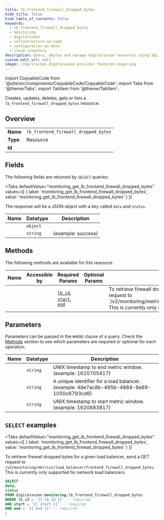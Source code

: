 ```yaml
--- 
title: lb_frontend_firewall_dropped_bytes
hide_title: false
hide_table_of_contents: false
keywords:
  - lb_frontend_firewall_dropped_bytes
  - monitoring
  - digitalocean
  - infrastructure-as-code
  - configuration-as-data
  - cloud inventory
description: Query, deploy and manage digitalocean resources using SQL
custom_edit_url: null
image: /img/stackql-digitalocean-provider-featured-image.png
---
```


import CopyableCode from '@site/src/components/CopyableCode/CopyableCode';
import Tabs from '@theme/Tabs';
import TabItem from '@theme/TabItem';

Creates, updates, deletes, gets or lists a <code>lb_frontend_firewall_dropped_bytes</code> resource.

## Overview
<table><tbody>
<tr><td><b>Name</b></td><td><code>lb_frontend_firewall_dropped_bytes</code></td></tr>
<tr><td><b>Type</b></td><td>Resource</td></tr>
<tr><td><b>Id</b></td><td><CopyableCode code="digitalocean.monitoring.lb_frontend_firewall_dropped_bytes" /></td></tr>
</tbody></table>

## Fields

The following fields are returned by `SELECT` queries:

<Tabs
    defaultValue="monitoring_get_lb_frontend_firewall_dropped_bytes"
    values={[
        { label: 'monitoring_get_lb_frontend_firewall_dropped_bytes', value: 'monitoring_get_lb_frontend_firewall_dropped_bytes' }
    ]}
>
<TabItem value="monitoring_get_lb_frontend_firewall_dropped_bytes">

The response will be a JSON object with a key called `data` and `status`.

<table>
<thead>
    <tr>
    <th>Name</th>
    <th>Datatype</th>
    <th>Description</th>
    </tr>
</thead>
<tbody>
<tr>
    <td><CopyableCode code="data" /></td>
    <td><code>object</code></td>
    <td></td>
</tr>
<tr>
    <td><CopyableCode code="status" /></td>
    <td><code>string</code></td>
    <td> (example: success)</td>
</tr>
</tbody>
</table>
</TabItem>
</Tabs>

## Methods

The following methods are available for this resource:

<table>
<thead>
    <tr>
    <th>Name</th>
    <th>Accessible by</th>
    <th>Required Params</th>
    <th>Optional Params</th>
    <th>Description</th>
    </tr>
</thead>
<tbody>
<tr>
    <td><a href="#monitoring_get_lb_frontend_firewall_dropped_bytes"><CopyableCode code="monitoring_get_lb_frontend_firewall_dropped_bytes" /></a></td>
    <td><CopyableCode code="select" /></td>
    <td><a href="#parameter-lb_id"><code>lb_id</code></a>, <a href="#parameter-start"><code>start</code></a>, <a href="#parameter-end"><code>end</code></a></td>
    <td></td>
    <td>To retrieve firewall dropped bytes for a given load balancer, send a GET request to `/v2/monitoring/metrics/load_balancer/frontend_firewall_dropped_bytes`. This is currently only supported for network load balancers.</td>
</tr>
</tbody>
</table>

## Parameters

Parameters can be passed in the `WHERE` clause of a query. Check the [Methods](#methods) section to see which parameters are required or optional for each operation.

<table>
<thead>
    <tr>
    <th>Name</th>
    <th>Datatype</th>
    <th>Description</th>
    </tr>
</thead>
<tbody>
<tr id="parameter-end">
    <td><CopyableCode code="end" /></td>
    <td><code>string</code></td>
    <td>UNIX timestamp to end metric window. (example: 1620705417)</td>
</tr>
<tr id="parameter-lb_id">
    <td><CopyableCode code="lb_id" /></td>
    <td><code>string</code></td>
    <td>A unique identifier for a load balancer. (example: 4de7ac8b-495b-4884-9a69-1050c6793cd6)</td>
</tr>
<tr id="parameter-start">
    <td><CopyableCode code="start" /></td>
    <td><code>string</code></td>
    <td>UNIX timestamp to start metric window. (example: 1620683817)</td>
</tr>
</tbody>
</table>

## `SELECT` examples

<Tabs
    defaultValue="monitoring_get_lb_frontend_firewall_dropped_bytes"
    values={[
        { label: 'monitoring_get_lb_frontend_firewall_dropped_bytes', value: 'monitoring_get_lb_frontend_firewall_dropped_bytes' }
    ]}
>
<TabItem value="monitoring_get_lb_frontend_firewall_dropped_bytes">

To retrieve firewall dropped bytes for a given load balancer, send a GET request to `/v2/monitoring/metrics/load_balancer/frontend_firewall_dropped_bytes`. This is currently only supported for network load balancers.

```sql
SELECT
data,
status
FROM digitalocean.monitoring.lb_frontend_firewall_dropped_bytes
WHERE lb_id = '{{ lb_id }}' -- required
AND start = '{{ start }}' -- required
AND end = '{{ end }}' -- required
;
```
</TabItem>
</Tabs>
